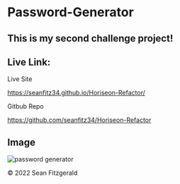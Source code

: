 # Password-Generator

## This is my second challenge project!

## Live Link:

Live Site

https://seanfitz34.github.io/Horiseon-Refactor/

Gitbub Repo

https://github.com/seanfitz34/Horiseon-Refactor

## Image

![password generator](/assets/images/psg.HEIC)

© 2022 Sean Fitzgerald